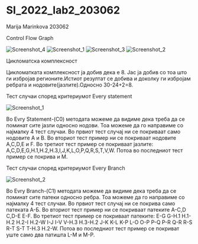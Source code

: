 # SI_2022_lab2_203062
Marija Marinkova 203062

Control Flow Graph

![Screenshot_4](https://user-images.githubusercontent.com/100223204/171829889-29ab87cf-3489-4149-b1da-796018b54873.png)
![Screenshot_1](https://user-images.githubusercontent.com/100223204/171830051-31d26337-1d56-4c51-adf3-ea5bffe77707.png)
![Screenshot_3](https://user-images.githubusercontent.com/100223204/171830096-a282ac8c-2044-4e66-8d93-244730621db9.png)
![Screenshot_2](https://user-images.githubusercontent.com/100223204/171830132-7dfffbfa-5d9d-4816-8d7b-62d9baf79098.png)

Цикломатска комплексност

Цикломатката комплексност ја добив дека е 8. Јас ја добив со тоа што ги избројав регионите.Истиот резултат се добива и доколку ги избројам ребрата и нодовите(јазлите).Односно 30-24+2=8.

Тест случаи според критериумот Every statement

![Screenshot_1](https://user-images.githubusercontent.com/100223204/171832160-7401d790-708a-44fe-baae-7583157635fa.png)

Во Evry Statement-(C0) методата можеме да видиме дека треба да се поминат сите јазли односно нодови. Тоа можеме да го направиме со најмалку 4 тест случаи. Во првиот тест случај ни се покриваат само нодовите A и B. Во вториот тест пример ни се покриваат нодовите A,C,D,E и F. Во третиот тест пример се покриваат јазлите: A,C,D,E,G,H.1,H.2,H.3,I,J,K,L,O,P,Q,R,S,T,V,W. Потоа во последниот тест пример се покрива и М.

Тест случаи според критериумот Every Branch

![Screenshot_2](https://user-images.githubusercontent.com/100223204/171833648-d0dc3576-b417-4067-b907-28793958b622.png)

Во Evry Branch-(C1) методата можеме да видиме дека треба да се поминат сите патеки односно ребра. Тоа можеме да го направиме со најмалку 4 тест случаи. Во првиот тест случај ни се покрива само патеката A-Б. Во вториот тест пример ни се покриваат патеките А-C,D C,D-E E-F. Во третиот тест пример се покриваат патеките: Е-G G-H.1 H.1-H.2 H.2-I H.2-W I-J I-V V-H.3 H.3-H.2 J-K K-L K-P L-O O-P P-Q P-R Q-R R-S R-T S-T T-H.3 H.2-W. Потоа во последниот тест пример се покриват уште само два патишта L-M и M-P.








